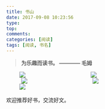 ```yaml
---
title: 书山
date: 2017-09-08 10:23:56
type:
top:
comments:
categories: [阅读]
tags: [阅读, 书名]
---
```

> **为乐趣而读书。 ———— 毛姆**

<div  style="display:block;overflow:hidden" >
    <div  style=" float:left; width:150px; margin-left:35px;  margin-botton:20px"><img src="https://img3.doubanio.com/lpic/s28012945.jpg"/></div><div  style=" float:left; width:150px; margin-left:40px; margin-botton:20px"><img src="https://img3.doubanio.com/lpic/s28278604.jpg"/></div><div  style=" float:left; width:150px; margin-left:40px; margin-botton:20px"><img src="https://img3.doubanio.com/lpic/s6974202.jpg"/></div><div  style=" float:left; width:150px; margin-left:40px; margin-right:20px; margin-botton:20px"><img src="https://img3.doubanio.com/lpic/s2371875.jpg"/></div>
  </div>
  <!--more-->
<div  style="display:block;overflow:hidden" >
    <div  style=" float:left; width:150px; margin-left:35px;  margin-botton:20px"><img src="https://img3.doubanio.com/lpic/s6877731.jpg"/></div>
</div>

<br/>
欢迎推荐好书，交流好文。
